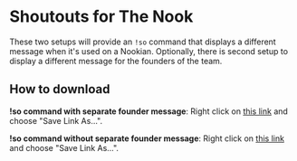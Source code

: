 
# Shoutouts for The Nook

These two setups will provide an `!so` command that displays a different message when it's used on a Nookian. Optionally, there is second setup to display a different message for the founders of the team.

## How to download


**!so command with separate founder message**: Right click on [this link](https://raw.githubusercontent.com/CaveMobster/firebot-setups/master/Commands/Shoutouts/so_command_nook_founders_separate.firebotsetup) and choose "Save Link As...".


**!so command without separate founder message**: Right click on [this link](https://raw.githubusercontent.com/CaveMobster/firebot-setups/master/Commands/Shoutouts/so_command_nook.firebotsetup) and choose "Save Link As...".
